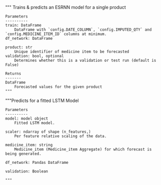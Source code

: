 """
    Trains & predicts an ESRNN model for a single product

    Parameters
    ----------
    train: DataFrame
        DataFrame with `config.DATE_COLUMN`, `config.IMPUTED_QTY` and `config.MEDICINE_ITEM_ID` columns at minimum.
    df_network: DataFrame
        
    product: str
        Unique identifier of medicine item to be forecasted
    validation: bool, optional
        Determines whether this is a validation or test run (default is False)

    Returns
    -------
    DataFrame
        Forecasted values for the given product
    """



"""Predicts for a fitted LSTM Model

    Parameters
    ----------
    model: model object
        Fitted LSTM model.

    scaler: ndarray of shape (n_features,)
        Per feature relative scaling of the data.

    medicine_item: string
        Medicine_item (Medicine_item Aggregate) for which forecast is being generated.

    df_network: Pandas DataFrame
        
    validation: Boolean

    """

